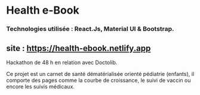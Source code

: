 # Health e-Book

### Technologies utilisée : React.Js, Material UI & Bootstrap.

## site : https://health-ebook.netlify.app

Hackathon de 48 h en relation avec Doctolib.

Ce projet est un carnet de santé dématérialisée orienté pédiatrie (enfants), il comporte des pages comme la courbe de croissance, le suivi de vaccin ou encore les suivis médicaux.
